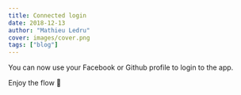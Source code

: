 ```yaml
---
title: Connected login
date: 2018-12-13
author: "Mathieu Ledru"
cover: images/cover.png
tags: ["blog"]
---
```


You can now use your Facebook or Github profile to login to the app.

Enjoy the flow 🎉
